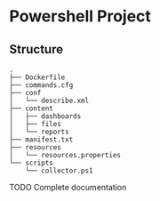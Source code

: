 # Powershell Project

## Structure
```
.
├── Dockerfile
├── commands.cfg
├── conf
│   └── describe.xml
├── content
│   ├── dashboards
│   ├── files
│   └── reports
├── manifest.txt
├── resources
│   └── resources.properties
└── scripts
    └── collector.ps1
```

TODO Complete documentation
